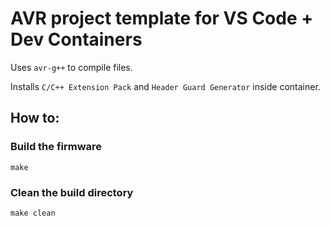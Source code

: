 # AVR project template for VS Code + Dev Containers

Uses `avr-g++` to compile files.

Installs `C/C++ Extension Pack` and `Header Guard Generator` inside container.

## How to:
### Build the firmware
```
make
```

### Clean the build directory
```
make clean
```